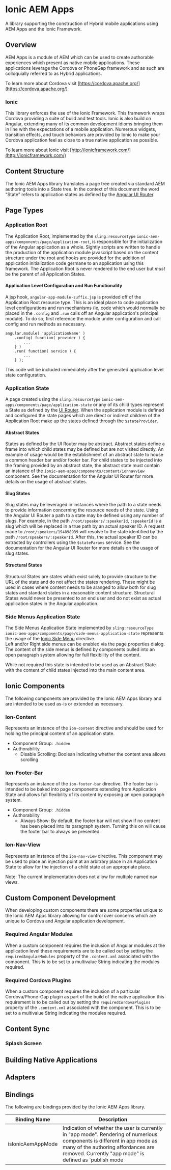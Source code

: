 # Ionic AEM Apps

A library supporting the construction of Hybrid mobile applications using AEM Apps and the Ionic Framework.

## Overview

AEM Apps is a module of AEM which can be used to create authorable experiences which present as native mobile applications. 
These applications leverage the Cordova or PhoneGap framework and as such are colloquially referred to as Hybrid applications.

To learn more about Cordova visit [https://cordova.apache.org/](https://cordova.apache.org/)
 
### Ionic

This library enforces the use of the Ionic Framework.  This framework wraps Cordova providing a suite of build and test 
tools.  Ionic is also build on Angular, extending many of its common development idioms bringing them in line with the 
expectations of a mobile application.  Numerous widgets, transition effects, and touch behaviors are provided by 
Ionic to make your Cordova application feel as close to a true native application as possible. 
 
To learn more about Ionic visit [http://ionicframework.com/](http://ionicframework.com/) 

## Content Structure

The Ionic AEM Apps library translates a page tree created via standard AEM authoring tools into a State tree.  In the 
context of this document the word "State" refers to application states as defined by the 
[Angular UI Router](https://github.com/angular-ui/ui-router).   

## Page Types

### Application Root 

The Application Root, implemented by the `sling:resourceType` `ionic-aem-apps/components/page/application-root`, 
is responsible for the initialization of the Angular application as a whole.  Sightly scripts are written to handle 
the production of the application module javascript based on the content structure under the root and hooks are provided 
for the addition of application initialization code germane to an application using this framework.  The Application Root 
is never rendered to the end user but *must* be the parent of all Application States. 

#### Application Level Configuration and Run Functionality

A jsp hook, `angular-app-module-suffix.jsp` is provided off of the Application Root resource type.  This is an ideal 
place to code application level configurations and run mechanisms (ie, code which would normally be placed in the 
`.config` and `.run` calls off an Angular application's principal module).  To do so, first reference the module under 
configuration and call config and run methods as necessary.  

```
angular.module( 'applicationName' )
    .config( function( provider ) {
        ...
    } )
    .run( function( service ) {
        ...
    } );
```

This code will be included immediately after the generated application level state configuration.

### Application State

A page created using the `sling:resourceType` `ionic-aem-apps/components/page/application-state` or any of its child 
types represent a State as defined by the [UI Router](https://github.com/angular-ui/ui-router/wiki).  When the application 
module is defined and configured the state pages which are direct or indirect children of the Application Root make up
the states defined through the `$stateProvider`.  

#### Abstract States

States as defined by the UI Router may be abstract.  Abstract states define a frame into which child states may be 
defined but are not visited directly.  An example of usage would be the establishment of an abstract state to house a 
common header bar and/or footer bar.  For child states to be injected into the framing provided by an abstract state, 
the abstract state must contain an instance of the `ionic-aem-apps/components/content/ionnavview` component. 
See the documentation for the Angular UI Router for more details on the usage of abstract states.

#### Slug States

Slug states may be leveraged in instances where the path to a state needs to provide information concerning the 
resource needs of the state.  Using the Angular UI Router a path to a state may be defined using any number of 
slugs.  For example, in the path `/root/speakers/:speakerId`, `:speakerId` is a slug which will be replaced in a true 
path by an actual speaker ID.  A request made to `/root/speakers/194898939` will resolve to the state identified 
by the path `/root/speakers/:speakerId`.  After this, the actual speaker ID can be extracted by controllers using the 
`$stateParams` service.  See the documentation for the Angular UI Router for more details on the usage of slug states.

#### Structural States

Structural States are states which exist solely to provide structure to the URL of the state and do not affect the 
states rendering.  These might be used in cases where content needs to be aranged to allow both for slug states and 
standard states in a reasonable content structure.  Structural States would never be presented to an end user and 
do not exist as actual application states in the Angular application.

### Side Menus Application State

The Side Menus Application State implemented by `sling:resourceType` `ionic-aem-apps/components/page/side-menus-application-state` 
represents the usage of the [Ionic Side Menu](http://ionicframework.com/docs/api/directive/ionSideMenus/) directive.  
Left and/or Right side menus can be enabled via the page properties dialog.  The content of the side menus is defined 
by components pulled into an open paragraph system allowing for full flexibility of the content. 

While not required this state is intended to be used as an Abstract State with the content of child states injected 
into the main content area.

## Ionic Components

The following components are provided by the Ionic AEM Apps library and are intended to be used as-is or extended 
as necessary.

### Ion-Content

Represents an instance of the `ion-content` directive and should be used for holding the principal content of an 
application state.  

* Component Group: `.hidden`
* Authorability
    * Disable Scrolling: Boolean indicating whether the content area allows scrolling

### Ion-Footer-Bar

Represents an instance of the `ion-footer-bar` directive.  The footer bar is intended to be baked into 
page components extending from Application State and allows full flexibility of its content by exposing an 
open paragraph system.

* Component Group: `.hidden`
* Authorability 
    * Always Show: By default, the footer bar will not show if no content has been placed into its paragraph system.  Turning this on will cause the footer bar to always be presented.

### Ion-Nav-View

Represents an instance of the `ion-nav-view` directive.  This component may be used to place an injection point at 
an arbitrary place in an Application State to allow for the injection of a child state at an appropriate place.  

Note: The current implementation does not allow for multiple named nav views.   

## Custom Component Development

When developing custom components there are some properties unique to the Ionic AEM Apps library allowing for control 
over concerns which are unique to Cordova and Angular application development.  

### Required Angular Modules

When a custom component requires the inclusion of Angular modules at the application level these requirements are to be 
called out by setting the `requiredAngularModules` property of the `.content.xml` associated with the component.  This 
is to be set to a multivalue String indicating the modules required.

### Required Cordova Plugins

When a custom component requires the inclusion of a particular Cordova/Phone-Gap plugin as part of the build of the 
native application this requirement is to be called out by setting the `requiredCordovaPlugins` property of the 
`.content.xml` associated with the component.  This is to be set to a multivalue String indicating the modules required.

## Content Sync 

### Splash Screen

## Building Native Applications

## Adapters

## Bindings

The following are bindings provided by the Ionic AEM Apps library.

| Binding Name | Description |
| ------------ | ----------- |
| isIonicAemAppMode | Indication of whether the user is currently in "app mode".  Rendering of numerious components is different in app mode as many of the authoring affordances are removed.  Currently "app mode" is defined as `publish mode || preview mode`. |




